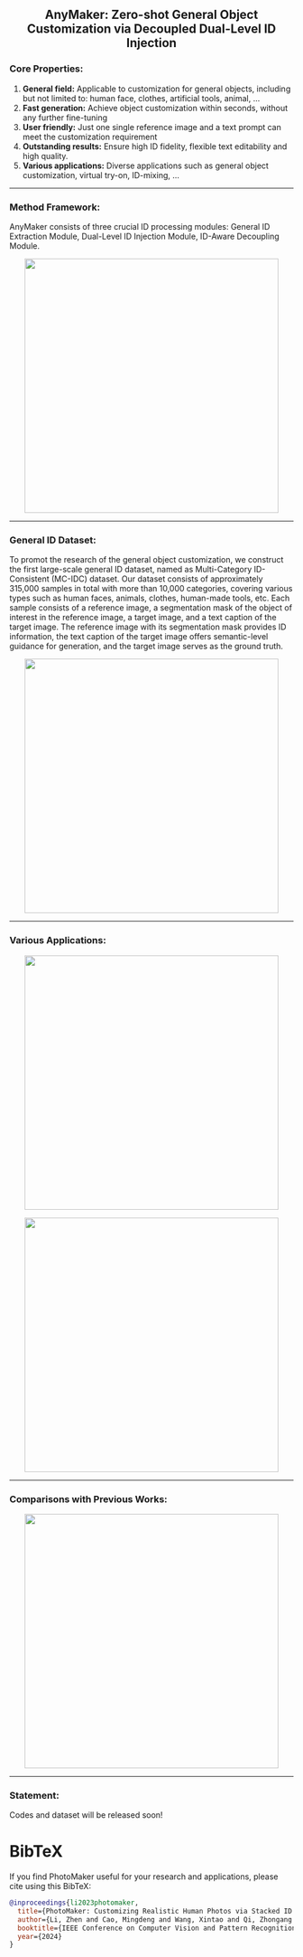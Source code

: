<div align="center">
  
## AnyMaker: Zero-shot General Object Customization via Decoupled Dual-Level ID Injection 

</div>

<div align="left">

###  **Core Properties:**

1. **General field:**  Applicable to customization for general objects, including but not limited to: human face, clothes, artificial tools, animal, ...
2. **Fast generation:** Achieve object customization within seconds, without any further fine-tuning
3. **User friendly:** Just one single reference image and a text prompt can meet the customization requirement
4. **Outstanding results:** Ensure high ID fidelity, flexible text editability and high quality.
5. **Various applications:** Diverse applications such as general object customization, virtual try-on, ID-mixing, ...

---


###  **Method Framework:**

AnyMaker consists of three crucial ID processing modules: General ID Extraction Module, Dual-Level ID Injection Module, ID-Aware Decoupling Module.

<p align="center">
  <img src="https://github.com/kongkong12345/AnyMaker/blob/main/fig/method.png?raw=true" height=450>
</p>

---

###  **General ID Dataset:**

To promot the research of the general object customization, we construct the first large-scale general ID dataset, named as Multi-Category ID-Consistent (MC-IDC) dataset. Our dataset consists of approximately 315,000 samples in total with more than 10,000 categories, covering various types such as human faces, animals, clothes, human-made tools, etc. Each sample consists of a reference image, a segmentation mask of the object of interest in the reference image, a target image, and a text caption of the target image. The reference image with its segmentation mask provides ID information, the text caption of the target image offers semantic-level guidance for generation, and the target image serves as the ground truth.

<p align="center">
  <img src="https://github.com/kongkong12345/AnyMaker/blob/main/fig/dataset.png?raw=true" height=450>
</p>

---

###  **Various Applications:**

<p align="center">
  <img src="https://github.com/kongkong12345/AnyMaker/blob/main/fig/diverse_applications.png?raw=true" height=450>
</p>

<p align="center">
  <img src="https://github.com/kongkong12345/AnyMaker/blob/main/fig/idconsistent.png?raw=true" height=450>
</p>

---


###  **Comparisons with Previous Works:**

<p align="center">
  <img src="https://github.com/kongkong12345/AnyMaker/blob/main/fig/compare.png?raw=true" height=450>
</p>



---


</div>

###  **Statement:**

Codes and dataset will be released soon!

# BibTeX
If you find PhotoMaker useful for your research and applications, please cite using this BibTeX:

```BibTeX
@inproceedings{li2023photomaker,
  title={PhotoMaker: Customizing Realistic Human Photos via Stacked ID Embedding},
  author={Li, Zhen and Cao, Mingdeng and Wang, Xintao and Qi, Zhongang and Cheng, Ming-Ming and Shan, Ying},
  booktitle={IEEE Conference on Computer Vision and Pattern Recognition (CVPR)},
  year={2024}
}

